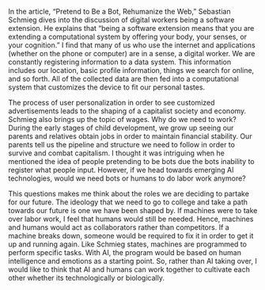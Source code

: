 In the article, “Pretend to Be a Bot, Rehumanize the Web,” Sebastian Schmieg dives into the discussion of digital workers being a software extension. He explains that “being a software extension means that you are extending a computational system by offering your body, your senses, or your cognition.” I find that many of us who use the internet and applications (whether on the phone or computer) are in a sense, a digital worker. We are constantly registering information to a data system. This information includes our location, basic profile information, things we search for online, and so forth. All of the collected data are then fed into a computational system that customizes the device to fit our personal tastes. 

The process of user personalization in order to see customized advertisements leads to the shaping of a capitalist society and economy. Schmieg also brings up the topic of wages. Why do we need to work? During the early stages of child development, we grow up seeing our parents and relatives obtain jobs in order to maintain financial stability. Our parents tell us the pipeline and structure we need to follow in order to survive and combat capitalism. I thought it was intriguing when he mentioned the idea of people pretending to be bots due the bots inability to register what people input. However, if we head towards emerging AI technologies, would we need bots or humans to do labor work anymore? 

This questions makes me think about the roles we are deciding to partake for our future. The ideology that we need to go to college and take a path towards our future is one we have been shaped by. If machines were to take over labor work, I feel that humans would still be needed. Hence, machines and humans would act as collaborators rather than competitors. If a machine breaks down, someone would be required to fix it in order to get it up and running again. Like Schmieg states, machines are programmed to perform specific tasks. With AI, the program would be based on human intelligence and emotions as a starting point. So, rather than AI taking over, I would like to think that AI and humans can work together to cultivate each other whether its technologically or biologically.
